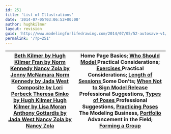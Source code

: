 ```yaml
---
id: 251
title: 'List of Illustrations'
date: '2014-07-05T03:06:52+00:00'
author: hughkilmer
layout: revision
guid: 'http://www.modelingforlifedrawing.com/2014/07/05/52-autosave-v1/'
permalink: '/?p=251'
---
```


| [Beth Kilmer by Hugh Kilmer  ](http://www.modelingforlifedrawing.com/community/images/originals/Dedication.jpg)[Fran by Norm Kennedy  ](http://www.modelingforlifedrawing.com/community/images/originals/2_FranbyNormKennedy.jpg)[Nancy Zola by Jenny McNamara  ](http://www.modelingforlifedrawing.com/community/images/originals/32_nancyzolabyJennie.jpg)[Norm Kennedy by Jada West ](http://www.modelingforlifedrawing.com/community/images/originals/8_NormKennedy.jpg)   [Composite by Lori Perbeck  ](http://www.modelingforlifedrawing.com/community/images/originals/14compLoriPerbeck.jpg)[Theresa Sinko by Hugh Kilmer  ](http://www.modelingforlifedrawing.com/community/images/originals/18_TheresaSincobyHK.jpg)[Hugh Kilmer by Lisa Moran  ](http://www.modelingforlifedrawing.com/community/images/originals/20_hughbyLisaMoran0007DONE.jpg)[Anthony Gottardis by Jada West  ](http://www.modelingforlifedrawing.com/community/images/originals/AnthonyGbyJadeWest.jpg)[Nancy Zola by Nancy Zola](http://www.modelingforlifedrawing.com/community/images/originals/34_nancyzolabynz.jpg) | Home Page   Basics; [Who Should Model  ](http://www.modelingforlifedrawing.com/2009/12/12/1-who-should-model/)Practical Considerations; [Exercises  ](http://modelingforlifedrawing.com/documents/2009/12/18/9-exercises)Practical Considerations; [Length of Sessions  ](http://modelingforlifedrawing.com/documents/2009/12/18/6-length-of-sessions)Some Don’ts; [When Not to Sign Model Release  ](http://modelingforlifedrawing.com/documents/2009/12/18/14-when-not-to-sign-a-model-release/)Professional Suggestions, [Types of Poses](http://modelingforlifedrawing.com/documents/2009/12/18/19-types-of-poses "Types of Poses")[  ](http://modelingforlifedrawing.com/community/administrator/content/view/46/)Professional Suggestions, [Practicing Poses  ](http://modelingforlifedrawing.com/documents/2009/12/18/20-practicing-poses "Practicing Poses")The Modeling Business, [Portfolio](http://modelingforlifedrawing.com/documents/2009/12/19/26-portfolio/ "Portfolio")[  ](http://modelingforlifedrawing.com/community/administrator/content/view/53/)Advancement in the Field; [Forming a Group](http://modelingforlifedrawing.com/documents/2009/12/20/30-forming-a-group "Forming a Group") |
|---|---|